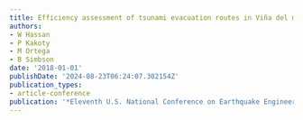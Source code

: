 ```yaml
---
title: Efficiency assessment of tsunami evacuation routes in Viña del mar, Chile
authors:
- W Hassan
- P Kakoty
- M Ortega
- B Simbson
date: '2018-01-01'
publishDate: '2024-08-23T06:24:07.302154Z'
publication_types:
- article-conference
publication: '*Eleventh U.S. National Conference on Earthquake Engineering*'
---
```

